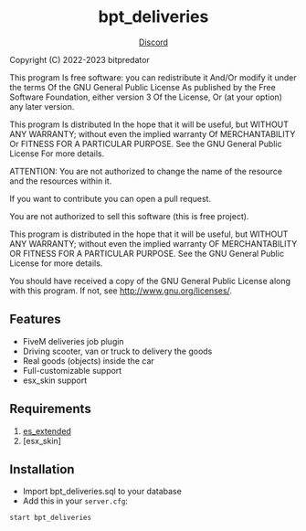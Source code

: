 <h1 align='center'>bpt_deliveries</a></h1>
<p align='center'><a href='https://discord.gg/ksGfNvDEfq'>Discord</a>

Copyright (C) 2022-2023 bitpredator

This program Is free software: you can redistribute it And/Or modify it under the terms Of the GNU General Public License As published by the Free Software Foundation, either version 3 Of the License, Or (at your option) any later version.

This program Is distributed In the hope that it will be useful, but WITHOUT ANY WARRANTY; without even the implied warranty Of MERCHANTABILITY Or FITNESS FOR A PARTICULAR PURPOSE. See the GNU General Public License For more details.

ATTENTION:
You are not authorized to change the name of the resource and the resources within it.

If you want to contribute you can open a pull request.

You are not authorized to sell this software (this is free project).

This program is distributed in the hope that it will be useful, but WITHOUT ANY WARRANTY; without even the implied warranty OF MERCHANTABILITY OR FITNESS FOR A PARTICULAR PURPOSE. See the GNU General Public License for more details.

You should have received a copy of the GNU General Public License along with this program. If not, see http://www.gnu.org/licenses/.

## Features
* FiveM deliveries job plugin 
* Driving scooter, van or truck to delivery the goods
* Real goods (objects) inside the car
* Full-customizable support
* esx_skin support

## Requirements

1. [es_extended](https://github.com/bitpredator/es_extended)
2. [esx_skin]

## Installation

- Import bpt_deliveries.sql to your database
- Add this in your `server.cfg`:

```
start bpt_deliveries
```